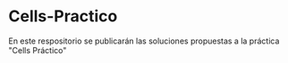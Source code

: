 # Cells-Practico

En este respositorio se publicarán las soluciones propuestas a la práctica "Cells Práctico"
